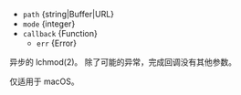 <!-- YAML
deprecated: v0.4.7
changes:
  - version: v10.0.0
    pr-url: https://github.com/nodejs/node/pull/12562
    description: 参数 `callback` 不再是可选的。 
      如果不传入，则在运行时会抛出 `TypeError`。
  - version: v7.0.0
    pr-url: https://github.com/nodejs/node/pull/7897
    description: 参数 `callback` 不再是可选的。 
      如果不传入，则会触发弃用警告（id 为 DEP0013）。
-->

* `path` {string|Buffer|URL}
* `mode` {integer}
* `callback` {Function}
  * `err` {Error}

异步的 lchmod(2)。
除了可能的异常，完成回调没有其他参数。

仅适用于 macOS。

